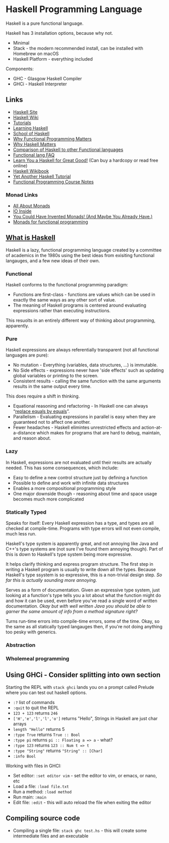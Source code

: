 # Haskell Programming Language

Haskell is a pure functional language.

Haskell has 3 installation options, because why not.

* Minimal
* Stack - the modern recommended install, can be installed with Homebrew on macOS
* Haskell Platform - everything included

Components:

* GHC - Glasgow Haskell Compiler
* GHCi - Haskell Interpreter

## Links

* [Haskell Site](https://www.haskell.org/)
* [Haskell Wiki](https://wiki.haskell.org/Haskell)
* [Tutorials](https://wiki.haskell.org/Tutorials)
* [Learning Haskell](https://wiki.haskell.org/Learning_Haskell)
* [School of Haskell](https://www.schoolofhaskell.com/)
* [Why Functional Programming Matters](http://www.cse.chalmers.se/~rjmh/Papers/whyfp.pdf)
* [Why Haskell Matters](https://wiki.haskell.org/Why_Haskell_Matters)
* [Comparison of Haskell to other Functional languages](https://wiki.haskell.org/Comparison)
* [Functional lang FAQ](http://www.cs.nott.ac.uk/~pszgmh//faq.html)
* [Learn You a Haskell for Great Good!](http://learnyouahaskell.com/chapters) (Can buy a hardcopy or read free online)
* [Haskell Wikibook](https://en.wikibooks.org/wiki/Haskell)
* [Yet Another Haskell Tutorial](http://www.umiacs.umd.edu/~hal/docs/daume02yaht.pdf)
* [Functional Programming Course Notes](http://www.staff.science.uu.nl/~fokke101/courses/fp-eng.pdf)

### Monad Links

* [All About Monads](https://wiki.haskell.org/All_About_Monads)
* [IO Inside](https://wiki.haskell.org/IO_inside)
* [You Could Have Invented Monads! (And Maybe You Already Have.)](http://blog.sigfpe.com/2006/08/you-could-have-invented-monads-and.html)
* [Monads for functional programming](http://homepages.inf.ed.ac.uk/wadler/papers/marktoberdorf/baastad.pdf)

## [What is Haskell](https://www.schoolofhaskell.com/school/starting-with-haskell/introduction-to-haskell/1-haskell-basics#what-is-haskell-)

Haskell is a lazy, functional programming language created by a committee of academics in the 1980s using the best ideas from exisiting functional langauges, and a few new ideas of their own.

### Functional

Haskell conforms to the functional programming paradigm:

* Functions are first-class - functions are values which can be used in exactly the same ways as any other sort of value.
* The meaning of Haskell programs is centered around evaluating expressions rather than executing instructions.

This resuolts in an entirely different way of thinking about programming, apparently.

### Pure

Haskell expressions are always referentially transparent (not all functional languages are pure):

* No mutation - Everything (variables, data structures, ...) is immutable.
* No Side effects - expressions never have 'side effects' such as updating global variables or printing to the screen.
* Consistent results - calling the same function with the same arguments results in the same output every time.

This does require a shift in thinking.

* Equational reasoning and refactoring - In Haskell one can always “[replace equals by equals](https://stackoverflow.com/questions/30145271/what-is-meant-by-replace-equals-by-equals)”.
* Parallelism - Evaluating expressions in parallel is easy when they are guaranteed not to affect one another.
* Fewer headaches - Haskell elimintes unrestricted effects and action-at-a-distance which makes for programs that are hard to debug, maintain, and reason about.

### Lazy

In Haskell, expressions are not evaluated until their results are actually needed. This has some consequences, which include:

* Easy to define a new control structure just by defining a function
* Possible to define and work with infinite data structures
* Enables a more compositional programming style
* One major downside though - reasoning about time and space usage becomes much more complicated

### Statically Typed

Speaks for itself: Every Haskell expression has a type, and types are all checked at compile-time. Programs with type errors will not even compile, much less run.

Haskell's type system is apparently great, and not annoying like Java and C++'s type systems are (not sure I've found them annoying though). Part of this is down to Haskell's type system being more expressive.

It helps clarify thinking and express program structure. The first step in writing a Haskell program is usually to write down all the types. Because Haskell's  type ssystem is so expressive, this is a non-trivial design step. *So far this is actually sounding more annoying.*

Serves as a form of documentation. Given an expressive type system, just looking at a function's type tells you a lot about what the function might do and how it can be used, even before you've read a single word of written documentation. *Okay but with well written Java you should be able to garner the same amount of info from a method signature right?*

Turns run-time errors into compile-time errors, some of the time. Okay, so the same as all statically typed langauges then, if you're not doing anything too pesky with generics.

### Abstraction

### Wholemeal programming

## Using GHCi - Consider splitting into own section

Starting the REPL with `stack ghci` lands you on a prompt called Prelude where you can test out haskell options.

* `:?` list of commands
* `:quit` to quit the REPL
* `123 + 123` returns `246`
* `['H','e','l','l','o']` returns "Hello", Strings in Haskell are just char arrays
* `length "Hello"` returns 5
* `:type True` returns `True :: Bool`
* `:type pi` returns `pi :: Floating a => a` - what?
* `:type 123` returns `123 :: Num t => t`
* `:type "String"` returns `"String" :: [Char]`
* `:info Bool`

Working with files in GHCI:

* Set editor: `:set editor vim` - set the editor to vim, or emacs, or nano, etc
* Load a file: `:load file.txt`
* Run a method: `:load method`
* Run main: `:main`
* Edit file: `:edit` - this will auto reload the file when exiting the editor

## Compiling source code

* Compiling a single file: `stack ghc test.hs` - this will create some intermediate files and an executable
